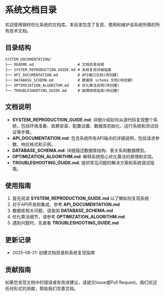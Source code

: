 # 系统文档目录

欢迎使用钢材优化系统的文档库。本目录包含了复现、使用和维护该系统所需的所有技术文档。

## 目录结构

```
SYSTEM_DOCUMENTATION/
├── README.md                    # 文档目录说明
├── SYSTEM_REPRODUCTION_GUIDE.md # 系统复现详细指南
├── API_DOCUMENTATION.md         # API接口文档(待创建)
├── DATABASE_SCHEMA.md           # 数据库 schema 文档(待创建)
├── OPTIMIZATION_ALGORITHM.md    # 优化算法说明(待创建)
└── TROUBLESHOOTING_GUIDE.md     # 故障排除指南(待创建)
```

## 文档说明

- **SYSTEM_REPRODUCTION_GUIDE.md**: 详细介绍如何从源代码复现整个系统，包括环境准备、依赖安装、配置设置、数据库初始化、运行系统和测试验证等步骤。
- **API_DOCUMENTATION.md**: 包含系统所有API端点的详细说明，包括请求参数、响应格式和示例。
- **DATABASE_SCHEMA.md**: 详细描述数据库结构、表关系和数据模型。
- **OPTIMIZATION_ALGORITHM.md**: 解释系统核心优化算法的原理和实现。
- **TROUBLESHOOTING_GUIDE.md**: 提供常见问题的解决方案和系统调试指南。

## 使用指南

1. 首先阅读 **SYSTEM_REPRODUCTION_GUIDE.md** 以了解如何复现系统
2. 对于API开发和集成，参考 **API_DOCUMENTATION.md**
3. 数据库相关问题，请查阅 **DATABASE_SCHEMA.md**
4. 优化算法细节，请参考 **OPTIMIZATION_ALGORITHM.md**
5. 遇到问题时，先查看 **TROUBLESHOOTING_GUIDE.md**

## 更新记录

- 2025-08-21: 创建文档目录和系统复现指南

## 贡献指南

如果您发现文档中的错误或有改进建议，请提交Issue或Pull Request。我们欢迎任何形式的贡献，帮助我们完善文档。